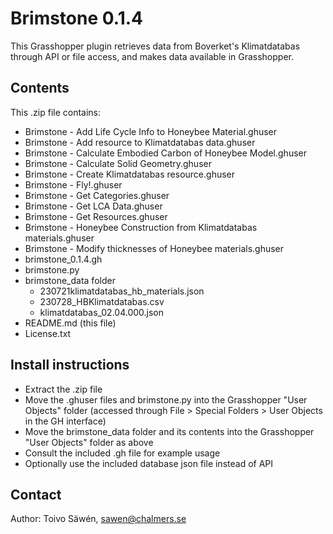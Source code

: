 # Brimstone 0.1.4

This Grasshopper plugin retrieves data from Boverket's Klimatdatabas through API or file access, and makes data available in Grasshopper.

## Contents

This .zip file contains:

* Brimstone - Add Life Cycle Info to Honeybee Material.ghuser
* Brimstone - Add resource to Klimatdatabas data.ghuser
* Brimstone - Calculate Embodied Carbon of Honeybee Model.ghuser
* Brimstone - Calculate Solid Geometry.ghuser
* Brimstone - Create Klimatdatabas resource.ghuser
* Brimstone - Fly!.ghuser
* Brimstone - Get Categories.ghuser
* Brimstone - Get LCA Data.ghuser
* Brimstone - Get Resources.ghuser
* Brimstone - Honeybee Construction from Klimatdatabas materials.ghuser
* Brimstone - Modify thicknesses of Honeybee materials.ghuser
* brimstone_0.1.4.gh
* brimstone.py
* brimstone_data folder
    * 230721klimatdatabas_hb_materials.json
    * 230728_HBKlimatdatabas.csv
    * klimatdatabas_02.04.000.json
* README.md (this file)
* License.txt

## Install instructions

* Extract the .zip file
* Move the .ghuser files and brimstone.py into the Grasshopper "User Objects" folder (accessed through File > Special Folders > User Objects in the GH interface)
* Move the brimstone_data folder and its contents into the Grasshopper "User Objects" folder as above
* Consult the included .gh file for example usage
* Optionally use the included database json file instead of API

## Contact

Author: Toivo Säwén, sawen@chalmers.se